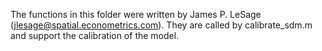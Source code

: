 The functions in this folder were written by James P. LeSage (jlesage@spatial.econometrics.com). They are called by calibrate_sdm.m and support the calibration of the model.
